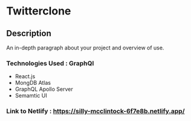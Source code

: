 # Twitterclone

## Description

An in-depth paragraph about your project and overview of use.

### Technologies Used : GraphQl 

* React.js
* MongDB Atlas
* GraphQL Apollo Server
* Semamtic UI
 
### Link to Netlify : https://silly-mcclintock-6f7e8b.netlify.app/

